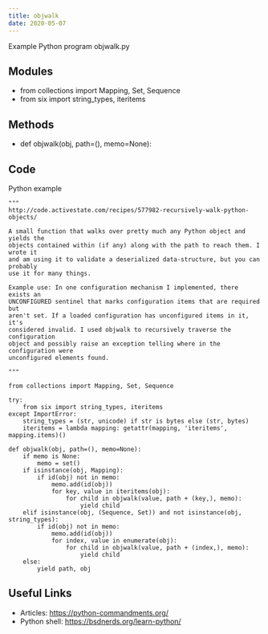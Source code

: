 ```yaml
---
title: objwalk
date: 2020-05-07
---
```

Example Python program objwalk.py

## Modules

* from collections import Mapping, Set, Sequence 
* from six import string_types, iteritems

## Methods

* def objwalk(obj, path=(), memo=None):

## Code

Python example

    """
    http://code.activestate.com/recipes/577982-recursively-walk-python-objects/
    
    A small function that walks over pretty much any Python object and yields the
    objects contained within (if any) along with the path to reach them. I wrote it
    and am using it to validate a deserialized data-structure, but you can probably
    use it for many things.
    
    Example use: In one configuration mechanism I implemented, there exists an
    UNCONFIGURED sentinel that marks configuration items that are required but
    aren't set. If a loaded configuration has unconfigured items in it, it's
    considered invalid. I used objwalk to recursively traverse the configuration
    object and possibly raise an exception telling where in the configuration were
    unconfigured elements found.
    
    """
    
    from collections import Mapping, Set, Sequence 
    
    try:
        from six import string_types, iteritems
    except ImportError:
        string_types = (str, unicode) if str is bytes else (str, bytes)
        iteritems = lambda mapping: getattr(mapping, 'iteritems', mapping.items)()
    
    def objwalk(obj, path=(), memo=None):
        if memo is None:
            memo = set()
        if isinstance(obj, Mapping):
            if id(obj) not in memo:
                memo.add(id(obj)) 
                for key, value in iteritems(obj):
                    for child in objwalk(value, path + (key,), memo):
                        yield child
        elif isinstance(obj, (Sequence, Set)) and not isinstance(obj, string_types):
            if id(obj) not in memo:
                memo.add(id(obj))
                for index, value in enumerate(obj):
                    for child in objwalk(value, path + (index,), memo):
                        yield child
        else:
            yield path, obj

## Useful Links

- Articles: https://python-commandments.org/
- Python shell: https://bsdnerds.org/learn-python/
